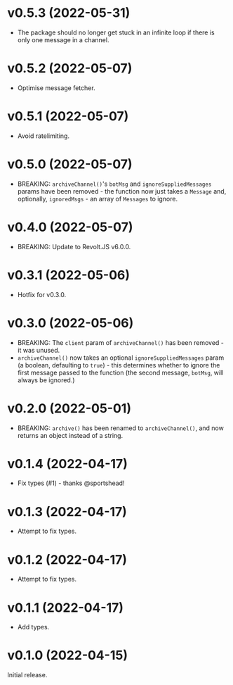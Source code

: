 # v0.5.3 (2022-05-31)

- The package should no longer get stuck in an infinite loop if there is only one message in a channel.

# v0.5.2 (2022-05-07)

- Optimise message fetcher.

# v0.5.1 (2022-05-07)

- Avoid ratelimiting.

# v0.5.0 (2022-05-07)

- BREAKING: `archiveChannel()`'s `botMsg` and `ignoreSuppliedMessages` params have been removed - the function now just takes a `Message` and, optionally, `ignoredMsgs` - an array of `Messages` to ignore.

# v0.4.0 (2022-05-07)

- BREAKING: Update to Revolt.JS v6.0.0.

# v0.3.1 (2022-05-06)

- Hotfix for v0.3.0.

# v0.3.0 (2022-05-06)

- BREAKING: The `client` param of `archiveChannel()` has been removed - it was unused.
- `archiveChannel()` now takes an optional `ignoreSuppliedMessages` param (a boolean, defaulting to `true`) - this determines whether to ignore the first message passed to the function (the second message, `botMsg`, will always be ignored.)

# v0.2.0 (2022-05-01)

- BREAKING: `archive()` has been renamed to `archiveChannel()`, and now returns an object instead of a string.

# v0.1.4 (2022-04-17)

- Fix types (#1) - thanks @sportshead!

# v0.1.3 (2022-04-17)

- Attempt to fix types.

# v0.1.2 (2022-04-17)

- Attempt to fix types.

# v0.1.1 (2022-04-17)

- Add types.

# v0.1.0 (2022-04-15)

Initial release.
